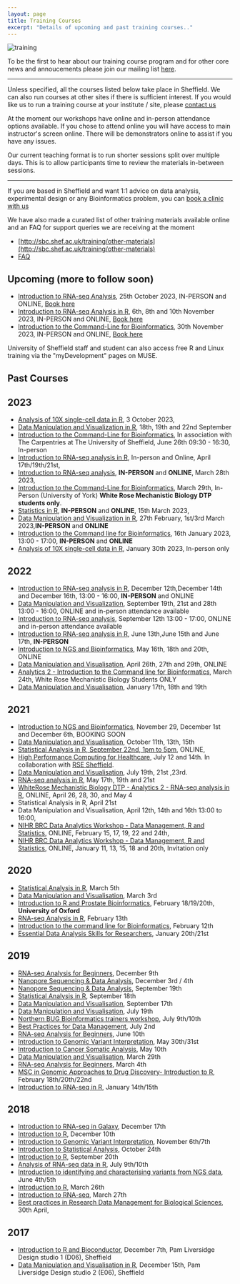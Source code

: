 ```yaml
---
layout: page
title: Training Courses
excerpt: "Details of upcoming and past training courses.."
---
```


![training](../images/RNA-seq-course.jpg)

To be the first to hear about our training course program and for other core news and annoucements please join our mailing list [here](https://groups.google.com/a/sheffield.ac.uk/forum/#!forum/bioinformatics-core-news/join). 

---
<!--You can also tell us about what courses you would like to attend in the future by [filling in this form](http://goo.gl/97fZGt)-->

Unless specified, all the courses listed below take place in Sheffield. We can also run courses at other sites if there is sufficient interest. If you would like us to run a training course at your institute / site, please [contact us](mailto:bioinformatics-core@sheffield.ac.uk)


At the moment our workshops have online and in-person attendance options available. If you chose to attend online you will have access to main instructor's screen online. There will be demonstrators online to assist if you have any issues.

Our current teaching format is to run shorter sessions split over multiple days. This is to allow participants time to review the materials in-between sessions.

---

If you are based in Sheffield and want 1:1 advice on data analysis, experimental design or any Bioinformatics problem, you can [book a clinic with us](https://sbc.shef.ac.uk/blog/clinics/)

We have also made a curated list of other training materials available online and an FAQ for support queries we are receiving at the moment

- [http://sbc.shef.ac.uk/training/other-materials](http://sbc.shef.ac.uk/training/other-materials)
- [FAQ](http://sbc.shef.ac.uk/training/faq)


## Upcoming (more to follow soon)

- [Introduction to RNA-seq Analysis](rna-seq-introduction-2023-10-25), 25th October 2023, IN-PERSON and ONLINE, [Book here](https://onlineshop.shef.ac.uk/conferences-and-events/faculty-of-medicine-dentistry-and-health/medical-school) 
- [Introduction to RNA-seq Analysis in R](rna-seq-in-r-2023-11-06), 6th, 8th and 10th November 2023, IN-PERSON and ONLINE, [Book here](https://onlineshop.shef.ac.uk/conferences-and-events/faculty-of-medicine-dentistry-and-health/medical-school) 
- [Introduction to the Command-Line for Bioinformatics](2023_11_30_command-line), 30th November 2023, IN-PERSON and ONLINE, [Book here](https://onlineshop.shef.ac.uk/conferences-and-events/faculty-of-medicine-dentistry-and-health/medical-school) 

University of Sheffield staff and student can also access free R and Linux training via the "myDevelopment" pages on MUSE.

## Past Courses

## 2023
- [Analysis of 10X single-cell data in R](single-cell-2023-10-03), 3 October 2023, 
- [Data Manipulation and Visualization in R](r-introduction-2023-09-18), 18th, 19th and 22nd September
- [Introduction to the Command-Line for Bioinformatics](2023_07_26_command-line), In association with The Carpentries at The University of Sheffield, June 26th 09:30 - 16:30, In-person
- [Introduction to RNA-seq analysis in R](rna-seq-in-r-2023-04-17), In-person and Online, April 17th/19th/21st,
- [Introduction to RNA-seq analysis](rna-seq-introduction-2023-03-28), **IN-PERSON** and **ONLINE**, March 28th 2023,
- [Introduction to the Command-Line for Bioinformatics](https://sbc.shef.ac.uk/wr_bbsrc_dtp_analytics2_2023/), March 29th, In-Person (University of York) **White Rose Mechanistic Biology DTP students only**.
- [Statistics in R](stats-introduction-2023-03-15), **IN-PERSON** and **ONLINE**, 15th March 2023, 
- [Data Manipulation and Visualization in R](r-introduction-2023-02-27), 27th February, 1st/3rd March 2023,**IN-PERSON** and **ONLINE**
- [Introduction to the Command line for Bioinformatics](https://sbc.shef.ac.uk/training/command-line-2023-01-16), 16th January 2023, 13:00 - 17:00, **IN-PERSON** and **ONLINE**
- [Analysis of 10X single-cell data in R](workshops/2023_01_30_scrnaseq), January 30th 2023, In-person only

## 2022

- [Introduction to RNA-seq analysis in R](http://sbc.shef.ac.uk/training/rna-seq-in-r-2022-12-12), December 12th,December 14th and December 16th, 13:00 - 16:00, **IN-PERSON** and ONLINE
- [Data Manipulation and Visualization](http://sbc.shef.ac.uk/training/r-introduction-online-2022-09-19), September 19th, 21st and 28th 13:00 - 16:00, ONLINE and in-person attendance available
- [Introduction to RNA-seq analysis](http://sbc.shef.ac.uk/training/rna-seq-introduction-online-2022-09-12), September 12th 13:00 - 17:00, ONLINE and in-person attendance available
- [Introduction to RNA-seq analysis in R](http://sbc.shef.ac.uk/training/rna-seq-in-r-2022-06-13), June 13th,June 15th and June 17th, **IN-PERSON**
- [Introduction to NGS and Bioinformatics](http://sbc.shef.ac.uk/training/ngs-introduction-2022-05), May 16th, 18th and 20th,  ONLINE
- [Data Manipulation and Visualisation](http://sbc.shef.ac.uk/training/r-introduction-online-2022-04-26), April 26th, 27th and 29th, ONLINE
- [Analytics 2 - Introduction to the Command line for Bioinformatics](https://sbc.shef.ac.uk/white_rose_dtp_analytics2/), March 24th, White Rose Mechanistic Biology Students ONLY
- [Data Manipulation and Visualisation](http://sbc.shef.ac.uk/training/r-introduction-online-2022-01-11), January 17th, 18th and 19th

## 2021
- [Introduction to NGS and Bioinformatics](http://sbc.shef.ac.uk/training/ngs-introduction-2021-11), November 29, December 1st and December 6th, BOOKING SOON
- [Data Manipulation and Visualisation](http://sbc.shef.ac.uk/training/r-introduction-online-2021-10-11/), October 11th, 13th, 15th
- [Statistical Analysis in R, September 22nd, 1pm to 5pm](https://sbc.shef.ac.uk/training/stats-introduction-2021-09-22/), ONLINE, 
- [High Performance Computing for Healthcare](https://n8cir.org.uk/events/hpc-healthcare/), July 12 and 14th. In collaboration with [RSE Sheffield](https://rse.shef.ac.uk/).
- [Data Manipulation and Visualisation](http://sbc.shef.ac.uk/training/r-introduction-online-2021-07-19/), July 19th, 21st ,23rd.
- [RNA-seq analysis in R](https://sbc.shef.ac.uk/workshops/rnaseq-r-online_v1), May 17th, 19th and 21st
- [WhiteRose Mechanistic Biology DTP - Analytics 2 - RNA-seq analysis in R](https://sbc.shef.ac.uk/workshops/whiterose_analytics2_v1/), ONLINE, April 26, 28, 30, and May 4
-  Statistical Analysis in R, April 21st
-  Data Manipulation and Visualisation, April 12th, 14th and 16th 13:00 to 16:00,
- [NIHR BRC Data Analytics Workshop - Data Management, R and Statistics](https://sbc.shef.ac.uk/brc_training_feb21/), ONLINE, February 15, 17, 19, 22 and 24th, 
- [NIHR BRC Data Analytics Workshop  - Data Management, R and Statistics](https://sbc.shef.ac.uk/brc_training_jan21/), ONLINE,  January 11, 13, 15, 18 and 20th, Invitation only

## 2020

- [Statistical Analysis in R](http://sbc.shef.ac.uk/training/stats-introduction-2020-03-05/), March 5th
- [Data Manipulation and Visualisation](http://sbc.shef.ac.uk/training/r-introduction-2020-03-03/), March 3rd
- [Introduction to R and Prostate Bioinformatics](https://sbc.shef.ac.uk/training/prostate-bioinformatics-2020-02-18), February 18/19/20th, **University of Oxford**
- [RNA-seq Analysis in R](http://sbc.shef.ac.uk/training/rna-seq-in-r-2020-02-13), February 13th
- [Introduction to the command line for Bioinformatics](http://sbc.shef.ac.uk/training/command-line-2020-02-12), February 12th
- [Essential Data Analysis Skills for Researchers](http://sbc.shef.ac.uk/training/data-essentials-2020-01-20), January 20th/21st

## 2019

- [RNA-seq Analysis for Beginners](http://sbc.shef.ac.uk/training/rna-seq-introduction-2019-12-09/), December 9th
- [Nanopore Sequencing & Data Analysis](http://sbc.shef.ac.uk/training/nanopore-sequencing-2019-12-03/), December 3rd / 4th
- [Nanopore Sequencing & Data Analysis](http://sbc.shef.ac.uk/training/nanopore-sequencing-2019-09-19/), September 19th
- [Statistical Analysis in R](http://sbc.shef.ac.uk/training/stats-introduction-2019-09-18/), September 18th
- [Data Manipulation and Visualisation](http://sbc.shef.ac.uk/training/r-introduction-2019-09-17/), September 17th
- [Data Manipulation and Visualisation](http://sbc.shef.ac.uk/training/r-introduction-2019-07-19/), July 19th
- [Northern BUG Bioinformatics trainers workshop](http://sbc.shef.ac.uk/training/training-network-2019-07-09), July 9th/10th
- [Best Practices for Data Management](http://sbc.shef.ac.uk/training/data-management-2019-07-02/), July 2nd
- [RNA-seq Analysis for Beginners](http://sbc.shef.ac.uk/training/rna-seq-introduction-2019-06-10/), June 10th
- [Introduction to Genomic Variant Interpretation](http://sbc.shef.ac.uk/training/variants-introduction-2019-05-30), May 30th/31st
- [Introduction to Cancer Somatic Analysis](http://sbc.shef.ac.uk/training/somatic-variants-introduction-2019-05-10), May 10th
- [Data Manipulation and Visualisation](http://sbc.shef.ac.uk/training/r-introduction-2019-03-29/), March 29th
- [RNA-seq Analysis for Beginners](http://sbc.shef.ac.uk/training/rna-seq-introduction-2019-03-04/), March 4th
- [MSC in Genomic Approaches to Drug Discovery- Introduction to R](http://sbc.shef.ac.uk/gadd-bioinformatics), February 18th/20th/22nd
- [Introduction to RNA-seq in R](http://sbc.shef.ac.uk/training/rna-seq-in-r-2019-01-14), January 14th/15th

## 2018

- [Introduction to RNA-seq in Galaxy](http://sbc.shef.ac.uk/training/rna-seq-introduction-2018-12-17), December 17th
- [Introduction to R](http://sbc.shef.ac.uk/training/r-introduction-2018-12-10), December 10th
- [Introduction to Genomic Variant Interpretation](http://sbc.shef.ac.uk/training/variants-introduction-2018-11-06), November 6th/7th
- [Introduction to Statistical Analysis](http://sbc.shef.ac.uk/training/stats-introduction-2018-10-24), October 24th
- [Introduction to R](http://sbc.shef.ac.uk/training/r-introduction-2018-09-20), September 20th
- [Analysis of RNA-seq data in R](http://sbc.shef.ac.uk/training/rna-seq-in-r-2018-07-09/), July 9th/10th
- [Introduction to identifying and characterising variants from NGS data](http://sbc.shef.ac.uk/training/variants-introduction-2018-06-04/), June 4th/5th
- [Introduction to R](http://sbc.shef.ac.uk/training/r-introduction-2018-03-26/), March 26th
- [Introduction to RNA-seq](http://sbc.shef.ac.uk/training/rna-seq-introduction-2018-03-27/), March 27th
- [Best practices in Research Data Management for Biological Sciences](http://sbc.shef.ac.uk/training/data-management-2018-04-30/), 30th April, 

## 2017

- [Introduction to R and Bioconductor](r-introduction-2017-12-07), December 7th, Pam Liversidge Design studio 1 (D06), Sheffield
- [Data Manipulation and Visualisation in R](r-tidyverse-2017-12-15), December 15th, Pam Liversidge Design studio 2 (E06), Sheffield


